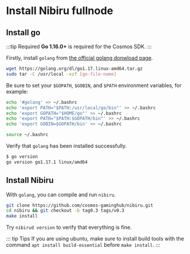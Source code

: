 # Install Nibiru fullnode

## Install go

:::tip Required
**Go 1.16.0+** is required for the Cosmos SDK.
:::

Firstly, install `golang` from [the official golang donwload page](https://golang.org/dl/).

```sh
wget https://golang.org/dl/go1.17.linux-amd64.tar.gz
sudo tar -C /usr/local -xzf [go-file-name]
```

Be sure to set your `$GOPATH`, `$GOBIN`, and `$PATH` environment variables, for example:

```sh
echo '#golang' >> ~/.bashrc
echo 'export PATH="$PATH:/usr/local/go/bin"' >> ~/.bashrc
echo 'export GOPATH="$HOME/go"' >> ~/.bashrc
echo 'export PATH="$PATH:$GOPATH/bin"' >> ~/.bashrc
echo 'export GOBIN=$GOPATH/bin' >> ~/.bashrc

source ~/.bashrc
```

Verify that `golang` has been installed successfully.

```sh
$ go version
go version go1.17.1 linux/amd64
```


## Install Nibiru
With `golang`, you can compile and run `nibiru`.

```sh
git clone https://github.com/cosmos-gaminghub/nibiru.git
cd nibiru && git checkout -b tag0.3 tags/v0.3
make install
```

Try `nibirud version` to verify that everything is fine.

::: tip Tips
If you are using ubuntu, make sure to install build tools with the command `apt install build-essential` before `make install`.
:::
